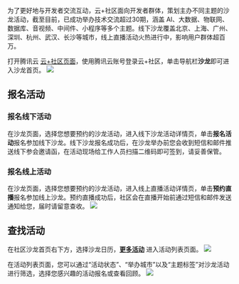 为了更好地与开发者交流互动，云+社区面向开发者群体，策划主办不同主题的沙龙活动，截至目前，已成功举办技术交流超过30期，涵盖 AI、大数据、物联网、数据库、音视频、中间件、小程序等多个主题。线下沙龙覆盖北京、上海、广州、深圳、杭州、武汉、长沙等城市，线上直播活动火热进行中，影响用户群体超百万。

打开腾讯云 [云+社区页面](https://cloud.tencent.com/developer)，使用腾讯云账号登录云+社区，单击导航栏**沙龙**即可进入沙龙首页。
![](https://main.qcloudimg.com/raw/98fff60e840a28a46cf2fc330694da33.png)

## 报名活动

### 报名线下活动

在沙龙页面，选择您想要预约的沙龙活动，进入线下沙龙活动详情页，单击**报名活动**报名参加线下沙龙。线下沙龙报名成功后，在沙龙举办前您会收到短信和邮件推送线下参会邀请函，在活动现场给工作人员扫描二维码即可签到，请妥善保管。

### 报名线上活动

在沙龙页面，选择您想要预约的沙龙活动，进入线上直播活动详情页，单击**预约直播**报名参加线上沙龙。预约直播成功后，社区会在直播开始前通过短信和邮件发送通知给您，届时请留意查收。
![](https://main.qcloudimg.com/raw/0c45b62d7e099b9ef8cda61ade5d4352.png)

## 查找活动

在社区沙龙首页右下方，选择沙龙日历，[**更多活动**](https://cloud.tencent.com/developer/salon/activities) 进入活动列表页面。
![](https://main.qcloudimg.com/raw/d4c8c8643e219496ace332e6ec043e5f.png)

在活动列表页面，您可以通过“活动状态”、“举办城市”以及“主题标签”对沙龙活动进行筛选，选择您感兴趣的活动报名或查看回顾。
![](https://main.qcloudimg.com/raw/6c0563d6e3c5885c27cb72bfe31e5ac2.png)
